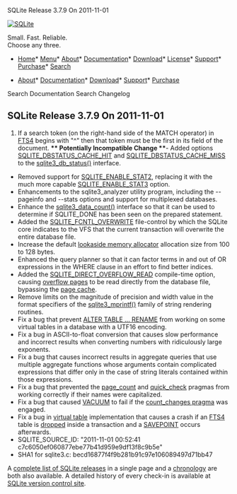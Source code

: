 




SQLite Release 3\.7\.9 On 2011\-11\-01




[![SQLite](../images/sqlite370_banner.gif)](../index.html)


Small. Fast. Reliable.  
Choose any three.


* [Home](../index.html)* [Menu](javascript:void(0))* [About](../about.html)* [Documentation](../docs.html)* [Download](../download.html)* [License](../copyright.html)* [Support](../support.html)* [Purchase](../prosupport.html)* [Search](javascript:void(0))




* [About](../about.html)* [Documentation](../docs.html)* [Download](../download.html)* [Support](../support.html)* [Purchase](../prosupport.html)






Search Documentation
Search Changelog







## SQLite Release 3\.7\.9 On 2011\-11\-01

1. If a search token (on the right\-hand side of the MATCH operator) in
 [FTS4](../fts3.html#fts4) begins with "^" then that token must be the first in its field
 of the document. **\*\* Potentially Incompatible Change \*\***- Added options [SQLITE\_DBSTATUS\_CACHE\_HIT](../c3ref/c_dbstatus_options.html#sqlitedbstatuscachehit) and [SQLITE\_DBSTATUS\_CACHE\_MISS](../c3ref/c_dbstatus_options.html#sqlitedbstatuscachemiss)
 to the [sqlite3\_db\_status()](../c3ref/db_status.html) interface.
- Removed support for [SQLITE\_ENABLE\_STAT2](../compile.html#enable_stat2), replacing it with the much
 more capable [SQLITE\_ENABLE\_STAT3](../compile.html#enable_stat3) option.
- Enhancements to the sqlite3\_analyzer utility program, including the
 \-\-pageinfo and \-\-stats options and support for multiplexed databases.
- Enhance the [sqlite3\_data\_count()](../c3ref/data_count.html) interface so that it can be used to
 determine if SQLITE\_DONE has been seen on the prepared statement.
- Added the [SQLITE\_FCNTL\_OVERWRITE](../c3ref/c_fcntl_begin_atomic_write.html#sqlitefcntloverwrite) file\-control by which the SQLite core
 indicates to the VFS that the current transaction will overwrite the
 entire database file.
- Increase the default [lookaside memory allocator](../malloc.html#lookaside) allocation size from
 100 to 128 bytes.
- Enhanced the query planner so that it can factor terms in and out of
 OR expressions in the WHERE clause in an effort to find better indices.
- Added the [SQLITE\_DIRECT\_OVERFLOW\_READ](../compile.html#direct_overflow_read) compile\-time option, causing
 [overflow pages](../fileformat2.html#ovflpgs) to be read directly from the database file,
 bypassing the [page cache](../c3ref/pcache_methods2.html).
- Remove limits on the magnitude of precision and width value in the
 format specifiers of the [sqlite3\_mprintf()](../c3ref/mprintf.html) family of string rendering
 routines.
- Fix a bug that prevent [ALTER TABLE ... RENAME](../lang_altertable.html) from working
 on some virtual tables in a database with a UTF16 encoding.
- Fix a bug in ASCII\-to\-float conversion that causes slow performance and
 incorrect results when converting numbers with ridiculously large exponents.
- Fix a bug that causes incorrect results in aggregate queries that use
 multiple aggregate functions whose arguments contain complicated expressions
 that differ only in the case of string literals contained within those
 expressions.
- Fix a bug that prevented the [page\_count](../pragma.html#pragma_page_count) and [quick\_check](../pragma.html#pragma_quick_check) pragmas from
 working correctly if their names were capitalized.
- Fix a bug that caused [VACUUM](../lang_vacuum.html) to fail if the [count\_changes pragma](../pragma.html#pragma_count_changes) was
 engaged.
- Fix a bug in [virtual table](../vtab.html) implementation that causes a crash if
 an [FTS4](../fts3.html#fts4) table is [dropped](../lang_droptable.html) inside a transaction and
 a [SAVEPOINT](../lang_savepoint.html) occurs afterwards.
- SQLITE\_SOURCE\_ID:
 "2011\-11\-01 00:52:41 c7c6050ef060877ebe77b41d959e9df13f8c9b5e"
- SHA1 for sqlite3\.c: becd16877f4f9b281b91c97e106089497d71bb47



A [complete list of SQLite releases](../changes.html)
 in a single page and a [chronology](../chronology.html) are both also available.
 A detailed history of every
 check\-in is available at
 [SQLite version control site](https://www.sqlite.org/src/timeline).


